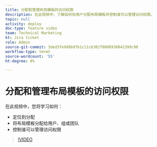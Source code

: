 ```yaml
---
title: 分配和管理布局模板的访问权限
description: 在此视频中，了解如何向用户分配布局模板并控制谁可以管理访问权限。
topic: null
activity: deploy
doc-type: feature video
team: Technical Marketing
kt: Jira ticket
role: Admin
source-git-commit: 3ded3fe9d8b97b1c11cb382f8088930842399c98
workflow-type: tm+mt
source-wordcount: '55'
ht-degree: 0%

---
```


# 分配和管理布局模板的访问权限

在此视频中，您将学习如何：

* 定位到分配
* 将布局模板分配给用户、组或团队
* 控制谁可以管理访问权限

>[!VIDEO](https://video.tv.adobe.com/v/335080/?quality=12)
